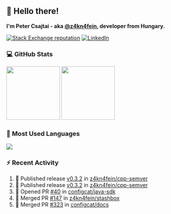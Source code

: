 ## 👋 Hello there!

**I'm Peter Csajtai - aka [@z4kn4fein](https://github.com/z4kn4fein), developer from Hungary.**

[![Stack Exchange reputation](https://img.shields.io/stackexchange/stackoverflow/r/8700582?color=orange&label=reputation&logo=stackoverflow&style=for-the-badge)](https://stackoverflow.com/users/8700582)
[![LinkedIn](https://img.shields.io/badge/linkedin-%230077B5.svg?style=for-the-badge&logo=linkedin&logoColor=white)](https://www.linkedin.com/in/csajtai-p%C3%A9ter-45395341/)

### 💻 GitHub Stats

<div>
  <img height="140px" src="https://github-readme-stats-pcsajtai.vercel.app/api?username=z4kn4fein&show_icons=true&hide_border=true&count_private=true&custom_title=Stats&theme=dracula&line_height=24&hide_title=true">
  <img height="140px" src="https://streak-stats.demolab.com?user=z4kn4fein&theme=dracula&hide_border=true">
  
</div>

### :toolbox: Most Used Languages

<img src="https://github-readme-stats-pcsajtai.vercel.app/api/top-langs/?username=z4kn4fein&theme=dracula&hide_border=true&layout=compact&langs_count=8&hide_title=true">

### :zap: Recent Activity

<!--START_SECTION:activity-->
1. 🚀 Published release [v0.3.2](https://github.com/z4kn4fein/cpp-semver/releases/tag/v0.3.2) in [z4kn4fein/cpp-semver](https://github.com/z4kn4fein/cpp-semver)
2. 🚀 Published release [v0.3.2](https://github.com/z4kn4fein/cpp-semver/releases/tag/v0.3.2) in [z4kn4fein/cpp-semver](https://github.com/z4kn4fein/cpp-semver)
3. 💪 Opened PR [#40](https://github.com/configcat/java-sdk/pull/40) in [configcat/java-sdk](https://github.com/configcat/java-sdk)
4. 🎉 Merged PR [#147](https://github.com/z4kn4fein/stashbox/pull/147) in [z4kn4fein/stashbox](https://github.com/z4kn4fein/stashbox)
5. 🎉 Merged PR [#323](https://github.com/configcat/docs/pull/323) in [configcat/docs](https://github.com/configcat/docs)
<!--END_SECTION:activity-->
